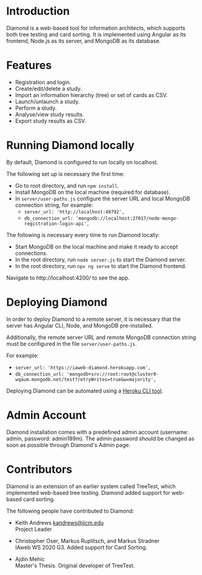 
# Introduction

Diamond is a web-based tool for information architects, which supports
both tree testing and card sorting. It is implemented using Angular as
its frontend, Node.js as its server, and MongoDB as its database.


# Features

- Registration and login.
- Create/edit/delete a study.
- Import an information hierarchy (tree) or set of cards as CSV.
- Launch/unlaunch a study.
- Perform a study.
- Analyse/view study results.
- Export study results as CSV.



# Running Diamond locally

By default, Diamond is configured to run locally on localhost.

The following set up is necessary the first time:
- Go to root directory, and run ```npm install```.
- Install MongoDB on the local machine (required for database).
- In ```server/user-paths.js``` configure the server URL and local MongoDB connection string,
  for example:
  - ```server_url: 'http://localhost:48792',```
  - ```db_connection_url: 'mongodb://localhost:27017/node-mongo-registration-login-api',```

The following is necessary every time to run Diamond locally:
- Start MongoDB on the local machine and make it ready to accept connections.
- In the root directory, run ```node server.js``` to start the Diamond server.
- In the root directory, run ```npx ng serve``` to start the Diamond frontend.

Navigate to http://localhost:4200/ to see the app.



# Deploying Diamond

In order to deploy Diamond to a remote server, it is necessary that
the server has Angular CLI, Node, and MongoDB pre-installed.

Additionally, the remote server URL and remote MongoDB connection
string must be configured in the file ```server/user-paths.js```.

For example:
- ```server_url: 'https://iaweb-diamond.herokuapp.com',```
- ```db_connection_url: 'mongodb+srv://root:root@cluster0-wqaum.mongodb.net/test?retryWrites=true&w=majority',```


Deploying Diamond can be automated using a [Heroku CLI
tool](https://devcenter.heroku.com/articles/heroku-cli).



# Admin Account

Diamond installation comes with a predefined admin account (username:
admin, password: admin189m). The admin password should be changed as
soon as possible through Diamond's Admin page.




# Contributors

Diamond is an extension of an earlier system called TreeTest, which
implemented web-based tree testing. Diamond added support for
web-based card sorting.


The following people have contributed to Diamond:

- Keith Andrews
  [kandrews@iicm.edu](mailto:kandrews@iicm.edu?subject=Rslidy)  
  Project Leader

- Christopher Oser, Markus Ruplitsch, and Markus Stradner  
  IAweb WS 2020 G3. Added support for Card Sorting.

- Ajdin Mehic  
  Master's Thesis. Original developer of TreeTest.

